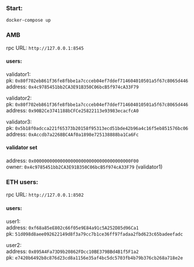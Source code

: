 ### Start:
`docker-compose up`

### AMB
rpc URL: `http://127.0.0.1:8545`  

#### users:

validator1:  
pk: `0x80f702eb861f36fe8fbbe1a7ccceb04ef7ddef714604010501a5f67c8065d446`  
address: `0x4c9785451bb2CA3E91B350C06bcB5f974cA33F79` 

validator2:  
pk: `0x80f702eb861f36fe8fbbe1a7ccceb04ef7ddef714604010501a5f67c8065d446`  
address: `0x90B2Ce3741188bCFCe25822113e93983ecacfcA0` 

validator3:  
pk: `0x5b18f0adcca221f65373b20158f95313ecd51bde42b96a4c16f5eb851576bc06`  
address: `0xAccdb7a2268BC4Af0a1898e725138888ba1Ca6Fc` 

#### validator set

address: `0x0000000000000000000000000000000000000F00`  
owner: `0x4c9785451bb2CA3E91B350C06bcB5f974cA33F79` (validator1)


### ETH users:

rpc URL: `http://127.0.0.1:8502`

#### users:

user1:  
address: `0xf68a85eE802c66f05e9E84a91c5A252D85d96Ca1`  
pk: `51d098d8aee092622149d8f3a79cc7b1ce36ff97fadaa2fbd623c65badeefadc`

user2:  
address: `0x895A4Fa73D9b20862FDcc10BE379BBd4B1f5F1a2`  
pk: `e7420b6492b8c876d23cd8a1156e35af4bc5dc5703fb4b79b376cb268a718e2e`
